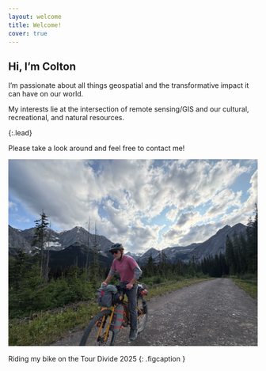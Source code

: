 ```yaml
---
layout: welcome
title: Welcome!
cover: true
---
```


## Hi, I’m Colton

I’m passionate about all things geospatial and the transformative impact it can have on our world.

My interests lie at the intersection of remote sensing/GIS and our cultural, recreational, and natural resources.

{:.lead}

Please take a look around and feel free to contact me!

![Riding my bike on the GDMBR](/assets/img/me/Divide.JPG)

Riding my bike on the Tour Divide 2025
{: .figcaption }

<!--projects-->   <!-- shows the most recent projects -->


<!--posts-->      <!-- shows the most recent blog posts -->
